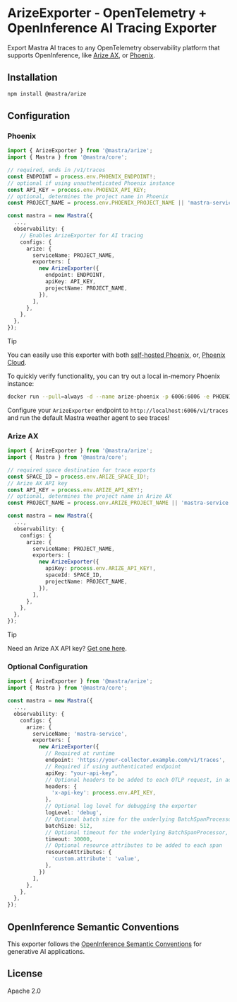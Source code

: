 # ArizeExporter - OpenTelemetry + OpenInference AI Tracing Exporter

Export Mastra AI traces to any OpenTelemetry observability platform that supports OpenInference, like [Arize AX](https://arize.com/generative-ai/), or [Phoenix](https://phoenix.arize.com/).

## Installation

```bash
npm install @mastra/arize
```

## Configuration

### Phoenix

```typescript
import { ArizeExporter } from '@mastra/arize';
import { Mastra } from '@mastra/core';

// required, ends in /v1/traces
const ENDPOINT = process.env.PHOENIX_ENDPOINT!;
// optional if using unauthenticated Phoenix instance
const API_KEY = process.env.PHOENIX_API_KEY;
// optional, determines the project name in Phoenix
const PROJECT_NAME = process.env.PHOENIX_PROJECT_NAME || 'mastra-service';

const mastra = new Mastra({
  ...,
  observability: {
    // Enables ArizeExporter for AI tracing
    configs: {
      arize: {
        serviceName: PROJECT_NAME,
        exporters: [
          new ArizeExporter({
            endpoint: ENDPOINT,
            apiKey: API_KEY,
            projectName: PROJECT_NAME,
          }),
        ],
      },
    },
  },
});
```

> [!TIP]
> You can easily use this exporter with both [self-hosted Phoenix](https://docs.arize.com/phoenix/deployment), or, [Phoenix Cloud](https://app.phoenix.arize.com/login).
>
> To quickly verify functionality, you can try out a local in-memory Phoenix instance:
>
> ```bash
> docker run --pull=always -d --name arize-phoenix -p 6006:6006 -e PHOENIX_SQL_DATABASE_URL="sqlite:///:memory:" arizephoenix/phoenix:latest
> ```
>
> Configure your `ArizeExporter` endpoint to `http://localhost:6006/v1/traces` and run the default Mastra weather agent to see traces!

### Arize AX

```typescript
import { ArizeExporter } from '@mastra/arize';
import { Mastra } from '@mastra/core';

// required space destination for trace exports
const SPACE_ID = process.env.ARIZE_SPACE_ID!;
// Arize AX API key
const API_KEY = process.env.ARIZE_API_KEY!;
// optional, determines the project name in Arize AX
const PROJECT_NAME = process.env.ARIZE_PROJECT_NAME || 'mastra-service';

const mastra = new Mastra({
  ...,
  observability: {
    configs: {
      arize: {
        serviceName: PROJECT_NAME,
        exporters: [
          new ArizeExporter({
            apiKey: process.env.ARIZE_API_KEY!,
            spaceId: SPACE_ID,
            projectName: PROJECT_NAME,
          }),
        ],
      },
    },
  },
});
```

> [!TIP]
> Need an Arize AX API key? [Get one here](https://app.arize.com/).

### Optional Configuration

```typescript
import { ArizeExporter } from '@mastra/arize';
import { Mastra } from '@mastra/core';

const mastra = new Mastra({
  ...,
  observability: {
    configs: {
      arize: {
        serviceName: 'mastra-service',
        exporters: [
          new ArizeExporter({
            // Required at runtime
            endpoint: 'https://your-collector.example.com/v1/traces',
            // Required if using authenticated endpoint
            apiKey: "your-api-key",
            // Optional headers to be added to each OTLP request, in addition to authentication headers
            headers: {
              'x-api-key': process.env.API_KEY,
            },
            // Optional log level for debugging the exporter
            logLevel: 'debug',
            // Optional batch size for the underlying BatchSpanProcessor, before spans are exported
            batchSize: 512,
            // Optional timeout for the underlying BatchSpanProcessor, before spans are exported
            timeout: 30000,
            // Optional resource attributes to be added to each span
            resourceAttributes: {
              'custom.attribute': 'value',
            },
          })
        ],
      },
    },
  },
});
```

## OpenInference Semantic Conventions

This exporter follows the [OpenInference Semantic Conventions](https://github.com/Arize-ai/openinference/tree/main/spec) for generative AI applications.

## License

Apache 2.0
